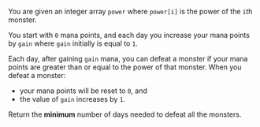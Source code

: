 You are given an integer array `power` where `power[i]` is the power of the `i`th monster.

You start with `0` mana points, and each day you increase your mana points by `gain` where `gain` initially is equal to `1`.

Each day, after gaining `gain` mana, you can defeat a monster if your mana points are greater than or equal to the power of that monster. When you defeat a monster:

- your mana points will be reset to `0`, and
- the value of `gain` increases by `1`.

Return the **minimum** number of days needed to defeat all the monsters.